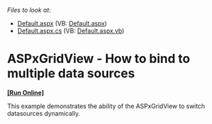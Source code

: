 <!-- default file list -->
*Files to look at*:

* [Default.aspx](./CS/WebSite/Default.aspx) (VB: [Default.aspx](./VB/WebSite/Default.aspx))
* [Default.aspx.cs](./CS/WebSite/Default.aspx.cs) (VB: [Default.aspx.vb](./VB/WebSite/Default.aspx.vb))
<!-- default file list end -->
# ASPxGridView - How to bind to multiple data sources
<!-- run online -->
**[[Run Online]](https://codecentral.devexpress.com/e4948/)**
<!-- run online end -->


<p>This example demonstrates the ability of the ASPxGridView to switch datasources dynamically.</p>

<br/>


